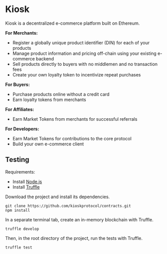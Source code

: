 # Kiosk

Kiosk is a decentralized e-commerce platform built on Ethereum.

**For Merchants:**
* Register a globally unique product identifier (DIN) for each of your products
* Manage product information and pricing off-chain using your existing e-commerce backend
* Sell products directly to buyers with no middlemen and no transaction fees
* Create your own loyalty token to incentivize repeat purchases

**For Buyers:**
* Purchase products online without a credit card
* Earn loyalty tokens from merchants

**For Affiliates:**
* Earn Market Tokens from merchants for successful referrals

**For Developers:**
* Earn Market Tokens for contributions to the core protocol
* Build your own e-commerce client

## Testing

Requirements:
* Install [Node.js](https://nodejs.org/en/)
* Install [Truffle](http://truffleframework.com/) 

Download the project and install its dependencies.
```
git clone https://github.com/kioskprotocol/contracts.git
npm install
```

In a separate terminal tab, create an in-memory blockchain with Truffle.
```
truffle develop
```

Then, in the root directory of the project, run the tests with Truffle.
```
truffle test
```
